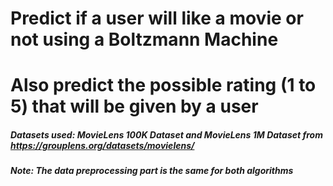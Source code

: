 # Predict if a user will like a movie or not using a Boltzmann Machine
# Also predict the possible rating (1 to 5) that will be given by a user

##### Datasets used: MovieLens 100K Dataset and MovieLens 1M Dataset from https://grouplens.org/datasets/movielens/
##### Note: The data preprocessing part is the same for both algorithms